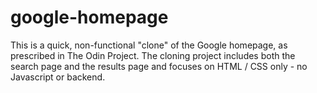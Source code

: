 # google-homepage
This is a quick, non-functional "clone" of the Google homepage, as prescribed in The Odin Project. The cloning project includes both the search page and the results page and focuses on HTML / CSS only - no Javascript or backend.
